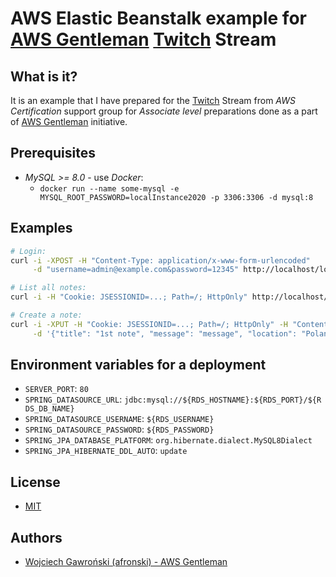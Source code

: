 # AWS Elastic Beanstalk example for [AWS Gentleman](https://awsgentleman.com/category/aws-cdk/) [Twitch](https://twitch.tv/afronski) Stream

## What is it?

It is an example that I have prepared for the [Twitch](https://twitch.tv/afronski) Stream from *AWS Certification* support group for *Associate level* preparations done as a part of [AWS Gentleman](https://awsgentleman.com) initiative.

## Prerequisites

- *MySQL >= 8.0* - use *Docker*:
    - `docker run --name some-mysql -e MYSQL_ROOT_PASSWORD=localInstance2020 -p 3306:3306 -d mysql:8`

## Examples

```bash
# Login:
curl -i -XPOST -H "Content-Type: application/x-www-form-urlencoded"        \
     -d "username=admin@example.com&password=12345" http://localhost/login

# List all notes:
curl -i -H "Cookie: JSESSIONID=...; Path=/; HttpOnly" http://localhost/notes

# Create a note:
curl -i -XPUT -H "Cookie: JSESSIONID=...; Path=/; HttpOnly" -H "Content-Type: application/json"    \
     -d '{"title": "1st note", "message": "message", "location": "Poland"}' http://localhost/notes
```

## Environment variables for a deployment

- `SERVER_PORT`: `80`
- `SPRING_DATASOURCE_URL`: `jdbc:mysql://${RDS_HOSTNAME}:${RDS_PORT}/${RDS_DB_NAME}`
- `SPRING_DATASOURCE_USERNAME`: `${RDS_USERNAME}`
- `SPRING_DATASOURCE_PASSWORD`: `${RDS_PASSWORD}`
- `SPRING_JPA_DATABASE_PLATFORM`: `org.hibernate.dialect.MySQL8Dialect`
- `SPRING_JPA_HIBERNATE_DDL_AUTO`: `update`

## License

- [MIT](LICENSE.md)

## Authors

- [Wojciech Gawroński (afronski) - AWS Gentleman](https://github.com/afronski)
